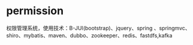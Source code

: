 ﻿# permission
权限管理系统，使用技术：B-JUI(bootstrap)、jquery、spring 、springmvc、shiro、mybatis、maven、dubbo、zookeeper、redis、fastdfs,kafka
